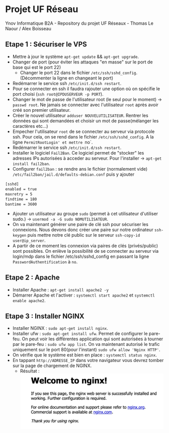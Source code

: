 # Projet UF Réseau
Ynov Informatique B2A - Repository du projet UF Réseaux - Thomas Le Naour / Alex Boisseau

## Etape 1 : Sécuriser le VPS

* Mettre à jour le système `apt-get update` && `apt-get upgrade`.
* Changer de port (pour éviter les attaques "en masse" sur le port de base qui est le port 22)  
    *  Changer le port 22 dans le fichier `/etc/ssh/sshd_config`. (Décommenter la ligne en changeant le port)
* Redémarrer le service ssh `/etc/init.d/ssh restart`.  
* Pour se connecter en ssh il faudra rajouter une option où on spécifie le port choisi (`ssh root@IPDUSERVEUR -p PORT`). 
* Changer le mot de passe de l'utilisateur root (le seul pour le moment) -> `passwd root`. Ne jamais se connecter avec l'utilisateur `root` après avoir créé son premier utilisateur.
* Créer le nouvel utilisateur `adduser NOUVELUTILISATEUR`. Rentrer les données qui sont demandées et choisir un mot de passe(mélanger les caractères etc...)
* Empecher l'utilisateur `root` de se connecter au serveur via protocole ssh. Pour cela, on se rend dans le fichier `/etc/ssh/sshd_config`. A la ligne `PermitRootLogin' et mettre `no`.
* Redémarrer le service ssh `/etc/init.d/ssh restart`. 
* Installer le logiciel `Fail2Ban`. Ce logiciel permet de "stocker" les adresses IPs autorisées à acceder au serveur. Pour l'installer -> `apt-get install fail2ban`.
* Configurer `fail2ban` : se rendre ans le fichier (normalement vide) `/etc/fail2ban/jail.d/defaults-debian.conf` puis y ajouter

```
[sshd]
enabled = true
maxretry = 5
findtime = 180
bantime = 3600
```

* Ajouter un utilisateur au groupe `sudo` (permet à cet utilisateur d'utiliser sudo.) -> `usermod -a -G sudo NOMUTILISATEUR`.  
* On va maintenant générer une paire de clé ssh pour sécuriser les connexions. Nous devons donc créer une paire sur notre ordinateur `ssh-keygen` puis mettre notre clé public sur le serveur `ssh-copy-id user@ip_server`.
* A partir de ce moment les connexion via paires de clés (privés/public) sont possibles. On enlève la possibilité de se connecter au serveur via login/mdp dans le fichier /etc/ssh/sshd_config en passant la ligne `PasswordAuthentification` à `no`.

## Etape 2 : Apache

* Installer Apache : `apt-get install apache2 -y`
* Démarrer Apache et l'activer : `systemctl start apache2` et `systemctl enable apache2`.

## Etape 3 : Installer NGINX

* Installer NGINX : `sudo apt-get install nginx`.
* Installer ufw : `sudo apt-get install ufw`. Permet de configurer le pare-feu. On peut voir les différentes application qui sont autorisées à tourner par le pare-feu : `sudo ufw app list`. On va maintenant autorisé le trafic uniquement sur le port 80(pour l'instant) `sudo ufw allow 'Nginx HTTP'`.
* On vérifie que le système est bien en place : `systemctl status nginx`.         
* En tappant `http://ADRESSE_IP` dans votre navigateur vous devrez tomber sur la page de chargement de NGINX.
    * Résultat : ![Landing Page](landing_page.jpeg)


## 








